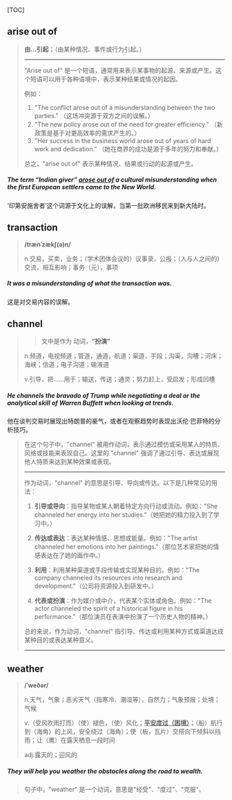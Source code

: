 [TOC]

## arise out of

> **由...引起**；（由某种情况、事件或行为引起。）
>
> ---
>
> "Arise out of" 是一个短语，通常用来表示某事物的起源、来源或产生。这个短语可以用于各种语境中，表示某种结果或情况的起因。
>
> 例如：
> 1. "The conflict arose out of a misunderstanding between the two parties."
>    （这场冲突源于双方之间的误解。）
> 2. "The new policy arose out of the need for greater efficiency."
>    （新政策是基于对更高效率的需求产生的。）
> 3. "Her success in the business world arose out of years of hard work and dedication."
>    （她在商界的成功是源于多年的努力和奉献。）
>
> 总之，"arise out of" 表示某种情况、结果或行动的起源或产生。

##### The term “Indian giver” **<u>arose out of</u>** a cultural misunderstanding when the first European settlers came to the New World.

‘印第安施舍者’这个词源于文化上的误解，当第一批欧洲移民来到新大陆时。

## transaction

> **/trænˈzækʃ(ə)n/**
>
> n.交易，买卖，业务；（学术团体会议的）议事录，公报；（人与人之间的）交流，相互影响；事务（元），事项

##### It was a misunderstanding of what the **transaction** was.

这是对交易内容的误解。

## channel

> > 文中是作为 动词，**“扮演”** 
>
> n.频道，电视频道；管道，通道，航道；渠道，手段；沟渠，沟槽；河床；海峡；信道；电子沟道；输液道
>
> v.引导，把……用于；输送，传送；通灵；努力赶上，受启发；形成凹槽

##### He **channels** the bravado of Trump while negotiating a deal or the analytical skill of Warren Buffett when looking at trends.

他在谈判交易时展现出特朗普的豪气，或者在观察趋势时表现出沃伦·巴菲特的分析技巧。

> 在这个句子中，"channel" 被用作动词，表示通过模仿或采用某人的特质、风格或技能来表现自己。这里的 "channel" 强调了通过引导、表达或展现他人特质来达到某种效果或表现。
>
> ---
>
> 作为动词，"channel" 的意思是引导、导向或传达。以下是几种常见的用法：
>
> 1. **引导或导向**：指导某物或某人朝着特定方向行动或流动。例如："She channeled her energy into her studies."（她把她的精力投入到了学习中。）
>
> 2. **传达或表达**：表达某种情感、思想或能量。例如："The artist channeled her emotions into her paintings."（那位艺术家把她的情感表达在了她的画作中。）
>
> 3. **利用**：利用某种渠道或手段传输或实现某种目的。例如："The company channeled its resources into research and development."（公司将资源投入到研发中。）
>
> 4. **代表或扮演**：作为媒介或中介，代表某个实体或角色。例如："The actor channeled the spirit of a historical figure in his performance."（那位演员在表演中扮演了一个历史人物的精神。）
>
> 总的来说，作为动词，"channel" 指引导、传达或利用某种方式或渠道达成某种目的或表达某种意义。
>
> ---

## weather

> **/ˈweðər/**
>
> n.天气，气象；恶劣天气（指寒冷、潮湿等），自然力；气象预报；处境；气候
>
> v.（受风吹雨打而）（使）褪色，（使）风化；<u>**平安度过（困境）**</u>；（船）航行到（海角）的上风，安全绕过（海角）；使（板，瓦片）交搭向下倾斜以挡雨；让（鹰）在露天栖息一段时间
>
> adj.露天的；迎风的

##### They will help you **weather** the obstacles along the road to wealth.

> 句子中，"weather" 是一个动词，意思是"经受"、"度过"、"克服"。